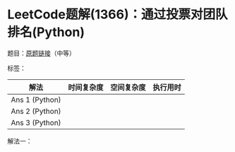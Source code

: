 # LeetCode题解(1366)：通过投票对团队排名(Python)

题目：[原题链接](https://leetcode-cn.com/problems/rank-teams-by-votes/)（中等）

标签：

| 解法           | 时间复杂度 | 空间复杂度 | 执行用时 |
| -------------- | ---------- | ---------- | -------- |
| Ans 1 (Python) |            |            |          |
| Ans 2 (Python) |            |            |          |
| Ans 3 (Python) |            |            |          |

解法一：

